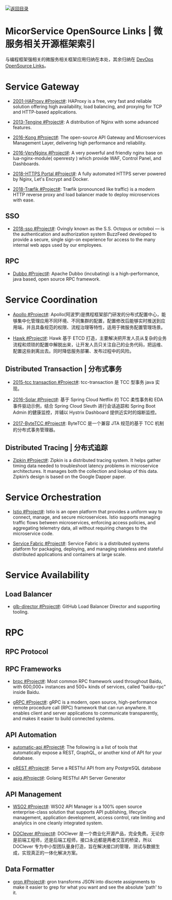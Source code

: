 [![返回目录](https://user-images.githubusercontent.com/5803001/38079637-ff0abcf0-3371-11e8-9b76-ad651620afc7.jpg)](https://github.com/wxyyxc1992/Awesome-Links)

# MicorService OpenSource Links | 微服务相关开源框架索引

与编程框架强相关的微服务相关框架应用归纳在本处，其余归纳在 [DevOps OpenSource Links](https://parg.co/A1W)。

# Service Gateway

- [2001-HAProxy #Project#](http://www.haproxy.org/): HAProxy is a free, very fast and reliable solution offering high availability, load balancing, and proxying for TCP and HTTP-based applications.

- [2013-Tengine #Project#](https://github.com/alibaba/tengine): A distribution of Nginx with some advanced features.

- [2016-Kong #Project#](https://getkong.org/): The open-source API Gateway and Microservices Management Layer, delivering high performance and reliability.

- [2016-VeryNginx #Project#](https://github.com/alexazhou/VeryNginx): A very powerful and friendly nginx base on lua-nginx-module( openresty ) which provide WAF, Control Panel, and Dashboards.

* [2018-HTTPS Portal #Project#](https://github.com/SteveLTN/https-portal): A fully automated HTTPS server powered by Nginx, Let's Encrypt and Docker.

- [2018-Træfik #Project#](https://github.com/containous/traefik): Træfik (pronounced like traffic) is a modern HTTP reverse proxy and load balancer made to deploy microservices with ease.

## SSO

- [2018-sso #Project#](https://github.com/buzzfeed/sso): Ovingly known as the S.S. Octopus or octoboi — is the authentication and authorization system BuzzFeed developed to provide a secure, single sign-on experience for access to the many internal web apps used by our employees.

## RPC

- [Dubbo #Project#](https://github.com/apache/incubator-dubbo): Apache Dubbo (incubating) is a high-performance, java based, open source RPC framework.

# Service Coordination

- [Apollo #Project#](https://github.com/ctripcorp/apollo): Apollo(阿波罗)是携程框架部门研发的分布式配置中心，能够集中化管理应用不同环境、不同集群的配置，配置修改后能够实时推送到应用端，并且具备规范的权限、流程治理等特性，适用于微服务配置管理场景。

* [Hawk #Project#](https://parg.co/Uv4): Hawk 基于 ETCD 打造，主要解决把开发人员从复杂的业务流程和烦琐的配置中解脱出来，让开发人员只关注自己的业务代码，把运维、配置这些剥离出去。同时降低服务部署、发布过程中的风险。

## Distributed Transaction | 分布式事务

- [2015-tcc transaction #Project#](https://github.com/changmingxie/tcc-transaction): tcc-transaction 是 TCC 型事务 java 实现。

- [2016-Solar #Project#](https://github.com/prontera/spring-cloud-rest-tcc): 基于 Spring Cloud Netflix 的 TCC 柔性事务和 EDA 事件驱动示例，结合 Spring Cloud Sleuth 进行会话追踪和 Spring Boot Admin 的健康监控，并辅以 Hystrix Dashboard 提供近实时的熔断监控。

- [2017-ByteTCC #Project#](https://github.com/liuyangming/ByteTCC): ByteTCC 是一个兼容 JTA 规范的基于 TCC 机制的分布式事务管理器。

## Distributed Tracing | 分布式追踪

- [Zipkin #Project#](https://github.com/openzipkin/zipkin): Zipkin is a distributed tracing system. It helps gather timing data needed to troubleshoot latency problems in microservice architectures. It manages both the collection and lookup of this data. Zipkin’s design is based on the Google Dapper paper.

# Service Orchestration

- [Istio #Project#](https://istio.io/about/intro.html): Istio is an open platform that provides a uniform way to connect, manage, and secure microservices. Istio supports managing traffic flows between microservices, enforcing access policies, and aggregating telemetry data, all without requiring changes to the microservice code.

- [Service Fabric #Project#](https://github.com/Microsoft/service-fabric): Service Fabric is a distributed systems platform for packaging, deploying, and managing stateless and stateful distributed applications and containers at large scale.

# Service Availability

## Load Balancer

- [glb-director #Project#](https://github.com/github/glb-director): GitHub Load Balancer Director and supporting tooling.

# RPC

## RPC Protocol

## RPC Frameworks

- [brpc #Project#](https://github.com/brpc/brpc): Most common RPC framework used throughout Baidu, with 600,000+ instances and 500+ kinds of services, called "baidu-rpc" inside Baidu.

- [gRPC #Project#](https://grpc.io/docs/guides/): gRPC is a modern, open source, high-performance remote procedure call (RPC) framework that can run anywhere. It enables client and server applications to communicate transparently, and makes it easier to build connected systems.

## API Automation

- [automatic-api #Project#](https://github.com/dbohdan/automatic-api): The following is a list of tools that automatically expose a REST, GraphQL, or another kind of API for your database.

- [pREST #Project#](https://github.com/prest/prest): Serve a RESTful API from any PostgreSQL database

- [apig #Project#](https://github.com/wantedly/apig): Golang RESTful API Server Generator

## API Management

- [WSO2 #Project#](https://wso2.com/api-management/): WSO2 API Manager is a 100% open source enterprise-class solution that supports API publishing, lifecycle management, application development, access control, rate limiting and analytics in one cleanly integrated system.

- [DOClever #Project#](https://github.com/sx1989827/DOClever): DOClever 是一个商业化开源产品，完全免费。无论你是前端工程师，还是后端工程师，接口永远都是两者交互的桥梁，所以 DOClever 专为中小型团队量身打造，旨在解决接口的管理，测试与数据生成，实现真正的一体化解决方案。

## Data Formatter

- [gron #Project#](https://github.com/tomnomnom/gron): gron transforms JSON into discrete assignments to make it easier to grep for what you want and see the absolute 'path' to it.
